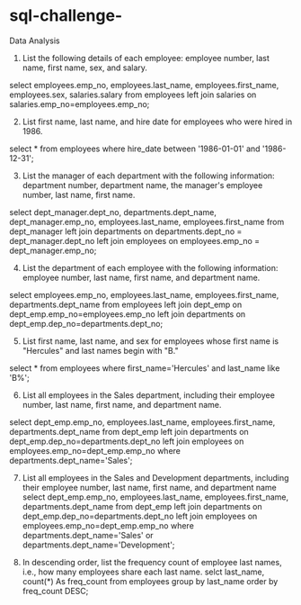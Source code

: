 # sql-challenge-


Data Analysis
1. List the following details of each employee: employee number, last name, first name, sex, and salary.

select employees.emp_no, employees.last_name, employees.first_name, employees.sex, salaries.salary
from employees
left join salaries on salaries.emp_no=employees.emp_no;

2. List first name, last name, and hire date for employees who were hired in 1986.

select * 
from employees 
where hire_date between '1986-01-01' and '1986-12-31';

3. List the manager of each department with the following information: department number, department name, the manager's employee number, last name, first name.

select dept_manager.dept_no, departments.dept_name, dept_manager.emp_no, employees.last_name, employees.first_name
from dept_manager
left join departments on departments.dept_no = dept_manager.dept_no
left join employees on employees.emp_no = dept_manager.emp_no;

4. List the department of each employee with the following information: employee number, last name, first name, and department name.

select employees.emp_no, employees.last_name, employees.first_name, departments.dept_name
from employees
left join dept_emp on dept_emp.emp_no=employees.emp_no
left join departments on dept_emp.dep_no=departments.dept_no;

5. List first name, last name, and sex for employees whose first name is "Hercules" and last names begin with "B."

select *
from employees
where first_name='Hercules' and last_name like 'B%';

6. List all employees in the Sales department, including their employee number, last name, first name, and department name.

select dept_emp.emp_no, employees.last_name, employees.first_name, departments.dept_name
from dept_emp
left join departments on dept_emp.dep_no=departments.dept_no
left join employees on employees.emp_no=dept_emp.emp_no
where departments.dept_name='Sales';

7. List all employees in the Sales and Development departments, including their employee number, last name, first name, and department name
select dept_emp.emp_no, employees.last_name, employees.first_name, departments.dept_name
from dept_emp
left join departments on dept_emp.dep_no=departments.dept_no
left join employees on employees.emp_no=dept_emp.emp_no
where departments.dept_name='Sales' or departments.dept_name='Development';

8. In descending order, list the frequency count of employee last names, i.e., how many employees share each last name. selct last_name, count(*) As freq_count
from employees
group by last_name
order by freq_count DESC;



